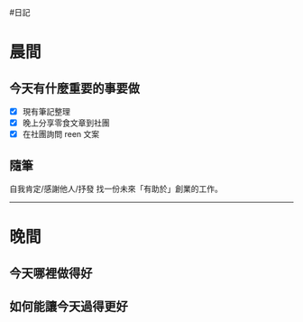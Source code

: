 #日記 
# 晨間

## 今天有什麼重要的事要做
- [x] 現有筆記整理
- [x] 晚上分享零食文章到社團
- [x] 在社團詢問 reen 文案

## 隨筆
自我肯定/感謝他人/抒發
找一份未來「有助於」創業的工作。

---

# 晚間

## 今天哪裡做得好

## 如何能讓今天過得更好